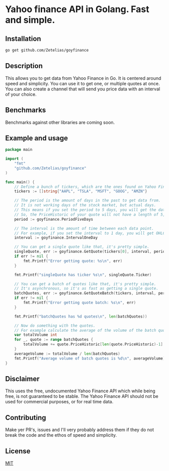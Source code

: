 # Yahoo finance API in Golang. Fast and simple.
    
## Installation
```bash
go get github.com/Zetelias/goyfinance
```

## Description
This allows you to get data from Yahoo Finance in Go.
It is centered around speed and simplicity.
You can use it to get one, or multiple quotes at once.
You can also create a channel that will send you price data with an interval of your choice.

## Benchmarks
Benchmarks against other libraries are coming soon.

## Example and usage
```go
package main

import (
    "fmt"
    "github.com/Zetelias/goyfinance"
)

func main() {
	// Define a bunch of tickers, which are the ones found on Yahoo Finance.
	tickers := []string{"AAPL", "TSLA", "MSFT", "GOOG", "AMZN"}

	// The period is the amount of days in the past to get data from.
	// It is not working days of the stock market, but actual days.
	// This means if you set the period to 5 days, you will get the data from the last 5 actual days.
	// So, the PriceHistoric of your quote will not have a length of 5, but less.
	period := goyfinance.PeriodFiveDays

	// The interval is the amount of time between each data point.
	// For example, if you set the interval to 1 day, you will get OHLCV data for each day.
	interval := goyfinance.IntervalOneDay

	// You can get a single quote like that, it's pretty simple.
	singleQuote, err := goyfinance.GetQuote(tickers[0], interval, period)
	if err != nil {
		fmt.Printf("Error getting quote: %s\n", err)
	}

	fmt.Printf("singleQuote has ticker %s\n", singleQuote.Ticker)

	// You can get a batch of quotes like that, it's pretty simple.
	// It's asynchronous, so it's as fast as getting a single quote.
	batchQuotes, err := goyfinance.GetQuoteBatch(tickers, interval, period)
	if err != nil {
		fmt.Printf("Error getting quote batch: %s\n", err)
	}

	fmt.Printf("batchQuotes has %d quotes\n", len(batchQuotes))

	// Now do something with the quotes.
	// For example calculate the average of the volume of the batch quotes.
	var totalVolume int
	for _, quote := range batchQuotes {
		totalVolume += quote.PriceHistoric[len(quote.PriceHistoric)-1].Volume
	}
	averageVolume := totalVolume / len(batchQuotes)
	fmt.Printf("Average volume of batch quotes is %d\n", averageVolume)
}
```

## Disclaimer
This uses the free, undocumented Yahoo Finance API which while being free, is not guaranteed to be stable.
The Yahoo Finance API should not be used for commercial purposes,
or for real time data.

## Contributing
Make yer PR's, issues and I'll very probably address them
if they do not break the code and the ethos of speed and simplicity.

## License
[MIT](https://choosealicense.com/licenses/mit/)